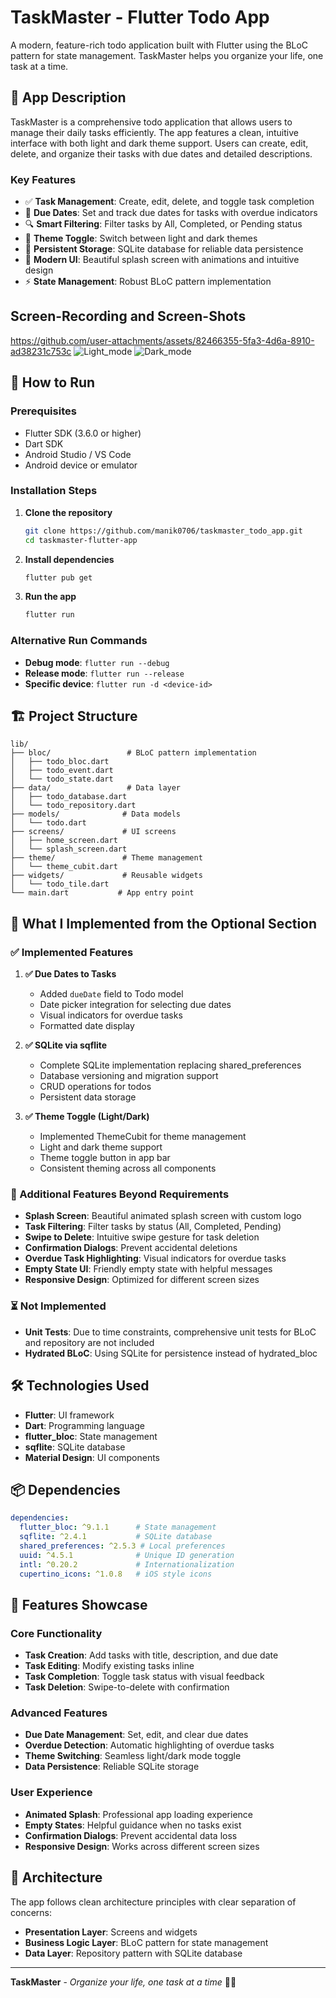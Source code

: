 # TaskMaster - Flutter Todo App

A modern, feature-rich todo application built with Flutter using the BLoC pattern for state management. TaskMaster helps you organize your life, one task at a time.

## 📱 App Description

TaskMaster is a comprehensive todo application that allows users to manage their daily tasks efficiently. The app features a clean, intuitive interface with both light and dark theme support. Users can create, edit, delete, and organize their tasks with due dates and detailed descriptions.

### Key Features

- ✅ **Task Management**: Create, edit, delete, and toggle task completion
- 📅 **Due Dates**: Set and track due dates for tasks with overdue indicators
- 🔍 **Smart Filtering**: Filter tasks by All, Completed, or Pending status
- 🌙 **Theme Toggle**: Switch between light and dark themes
- 💾 **Persistent Storage**: SQLite database for reliable data persistence
- 🎨 **Modern UI**: Beautiful splash screen with animations and intuitive design
- ⚡ **State Management**: Robust BLoC pattern implementation

## Screen-Recording and Screen-Shots


https://github.com/user-attachments/assets/82466355-5fa3-4d6a-8910-ad38231c753c
![Light_mode](https://github.com/user-attachments/assets/b4dca8ec-19ef-40cc-9452-5f81fc979d37)
![Dark_mode](https://github.com/user-attachments/assets/8bff37ad-f991-49a2-94e7-d2a270c2dfce)



## 🚀 How to Run

### Prerequisites

- Flutter SDK (3.6.0 or higher)
- Dart SDK
- Android Studio / VS Code
- Android device or emulator

### Installation Steps

1. **Clone the repository**
   ```bash
   git clone https://github.com/manik0706/taskmaster_todo_app.git
   cd taskmaster-flutter-app
   ```

2. **Install dependencies**
   ```bash
   flutter pub get
   ```

3. **Run the app**
   ```bash
   flutter run
   ```

### Alternative Run Commands

- **Debug mode**: `flutter run --debug`
- **Release mode**: `flutter run --release`
- **Specific device**: `flutter run -d <device-id>`

## 🏗️ Project Structure

```
lib/
├── bloc/                 # BLoC pattern implementation
│   ├── todo_bloc.dart
│   ├── todo_event.dart
│   └── todo_state.dart
├── data/                 # Data layer
│   ├── todo_database.dart
│   └── todo_repository.dart
├── models/              # Data models
│   └── todo.dart
├── screens/             # UI screens
│   ├── home_screen.dart
│   └── splash_screen.dart
├── theme/               # Theme management
│   └── theme_cubit.dart
├── widgets/             # Reusable widgets
│   └── todo_tile.dart
└── main.dart           # App entry point
```

## 🎯 What I Implemented from the Optional Section

### ✅ Implemented Features

1. **✅ Due Dates to Tasks**
    - Added `dueDate` field to Todo model
    - Date picker integration for selecting due dates
    - Visual indicators for overdue tasks
    - Formatted date display

2. **✅ SQLite via sqflite**
    - Complete SQLite implementation replacing shared_preferences
    - Database versioning and migration support
    - CRUD operations for todos
    - Persistent data storage

3. **✅ Theme Toggle (Light/Dark)**
    - Implemented ThemeCubit for theme management
    - Light and dark theme support
    - Theme toggle button in app bar
    - Consistent theming across all components

### 🔄 Additional Features Beyond Requirements

- **Splash Screen**: Beautiful animated splash screen with custom logo
- **Task Filtering**: Filter tasks by status (All, Completed, Pending)
- **Swipe to Delete**: Intuitive swipe gesture for task deletion
- **Confirmation Dialogs**: Prevent accidental deletions
- **Overdue Task Highlighting**: Visual indicators for overdue tasks
- **Empty State UI**: Friendly empty state with helpful messages
- **Responsive Design**: Optimized for different screen sizes

### ⏳ Not Implemented

- **Unit Tests**: Due to time constraints, comprehensive unit tests for BLoC and repository are not included
- **Hydrated BLoC**: Using SQLite for persistence instead of hydrated_bloc

## 🛠️ Technologies Used

- **Flutter**: UI framework
- **Dart**: Programming language
- **flutter_bloc**: State management
- **sqflite**: SQLite database
- **Material Design**: UI components

## 📦 Dependencies

```yaml
dependencies:
  flutter_bloc: ^9.1.1      # State management
  sqflite: ^2.4.1           # SQLite database
  shared_preferences: ^2.5.3 # Local preferences
  uuid: ^4.5.1              # Unique ID generation
  intl: ^0.20.2             # Internationalization
  cupertino_icons: ^1.0.8   # iOS style icons
```

## 🎨 Features Showcase

### Core Functionality
- **Task Creation**: Add tasks with title, description, and due date
- **Task Editing**: Modify existing tasks inline
- **Task Completion**: Toggle task status with visual feedback
- **Task Deletion**: Swipe-to-delete with confirmation

### Advanced Features
- **Due Date Management**: Set, edit, and clear due dates
- **Overdue Detection**: Automatic highlighting of overdue tasks
- **Theme Switching**: Seamless light/dark mode toggle
- **Data Persistence**: Reliable SQLite storage

### User Experience
- **Animated Splash**: Professional app loading experience
- **Empty States**: Helpful guidance when no tasks exist
- **Confirmation Dialogs**: Prevent accidental data loss
- **Responsive Design**: Works across different screen sizes

## 🔧 Architecture

The app follows clean architecture principles with clear separation of concerns:

- **Presentation Layer**: Screens and widgets
- **Business Logic Layer**: BLoC pattern for state management
- **Data Layer**: Repository pattern with SQLite database

---

**TaskMaster** - *Organize your life, one task at a time* 📝✨
